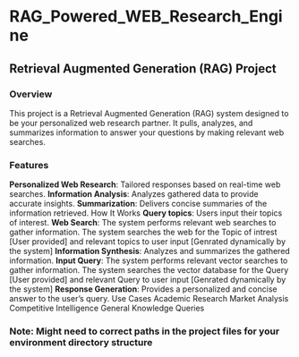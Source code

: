 # RAG_Powered_WEB_Research_Engine
## Retrieval Augmented Generation (RAG) Project
### Overview
This project is a Retrieval Augmented Generation (RAG) system designed to be your personalized web research partner. It pulls, analyzes, and summarizes information to answer your questions by making relevant web searches.

### Features
**Personalized Web Research**: Tailored responses based on real-time web searches.
**Information Analysis**: Analyzes gathered data to provide accurate insights.
**Summarization**: Delivers concise summaries of the information retrieved.
How It Works
**Query topics**: Users input their topics of interest.
**Web Search**: The system performs relevant web searches to gather information. The system searches the web for the Topic of intrest [User provided] and relevant topics to user input [Genrated dynamically by the system]
**Information Synthesis**: Analyzes and summarizes the gathered information.
**Input Query**: The system performs relevant vector searches to gather information. The system searches the vector database for the Query [User provided] and relevant Query to user input [Genrated dynamically by the system]
**Response Generation**: Provides a personalized and concise answer to the user’s query.
Use Cases
Academic Research
Market Analysis
Competitive Intelligence
General Knowledge Queries

### Note: Might need to correct paths in the project files for your environment directory structure 

